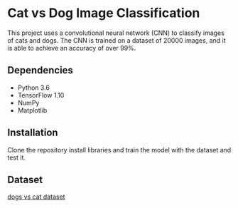 # Cat vs Dog Image Classification

This project uses a convolutional neural network (CNN) to classify images of cats and dogs. The CNN is trained on a dataset of 20000 images, and it is able to achieve an accuracy of over 99%.

## Dependencies

* Python 3.6
* TensorFlow 1.10
* NumPy
* Matplotlib

## Installation

Clone the repository install libraries and train the model with the dataset and test it.

 ## Dataset
 
[dogs vs cat dataset](https://www.kaggle.com/datasets/salader/dogs-vs-cats?resource=download)
